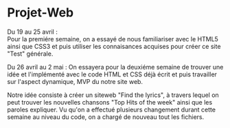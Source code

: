 # Projet-Web
Du 19 au 25 avril :   
Pour la premiére semaine, on a essayé de nous familiariser avec le HTML5 ainsi que CSS3 et puis utiliser les connaisances acquises pour créer ce site "Test" générale.

Du 26 avril au 2 mai : 
On essayera pour la deuxiéme semaine de trouver une idée et l'implémenté avec le code HTML et CSS déjà écrit et puis travailler sur l'aspect dynamique, MVP du notre site web.   

Notre idée consiste à créer un siteweb "Find the lyrics", à travers lequel on peut trouver les nouvelles chansons "Top Hits of the week" ainsi que les paroles expliquer. 
Vu qu'on a effectué plusieurs changement durant cette semaine au niveau du code, on a chargé de nouveau tout les fichiers.   
